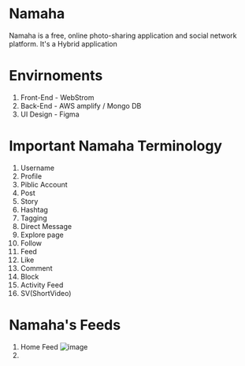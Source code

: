 # Namaha
  Namaha is a free, online photo-sharing application and social network platform. It's a Hybrid application

# Envirnoments
1. Front-End - WebStrom
2. Back-End - AWS amplify / Mongo DB
3. UI Design - Figma

# Important Namaha Terminology
1. Username
2. Profile
3. Piblic Account
4. Post
5. Story
6. Hashtag
7. Tagging
8. Direct Message
9. Explore page
10. Follow
11. Feed
12. Like
13. Comment
14. Block
15. Activity Feed
16. SV(ShortVideo)

# Namaha's Feeds

1. Home Feed 
![image](https://github.com/ReactNativeAmalgum/Namaha/assets/137068385/0ac98a97-1248-4c18-aac6-1603b9bc14aa)
2. 
